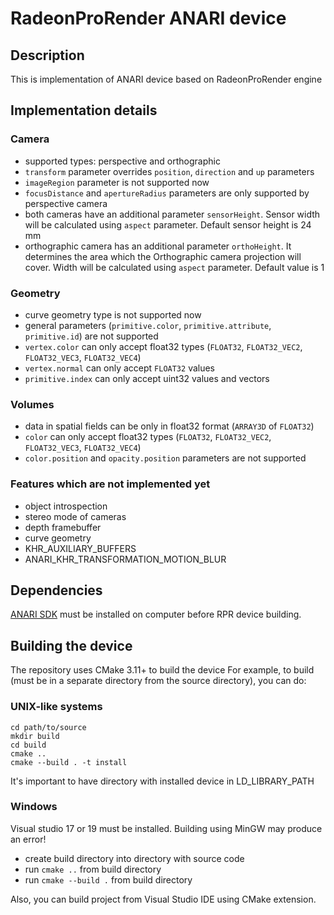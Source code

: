 # RadeonProRender ANARI device
## Description
This is implementation of ANARI device based on RadeonProRender engine
## Implementation details
### Camera
* supported types: perspective and orthographic
* `transform` parameter overrides `position`, `direction` and `up` parameters
* `imageRegion` parameter is not supported now
* `focusDistance` and `apertureRadius` parameters are only supported by perspective camera
* both cameras have an additional parameter `sensorHeight`. Sensor width will be calculated using `aspect` parameter. Default sensor height is 24 mm
* orthographic camera has an additional parameter `orthoHeight`. It determines the area which the Orthographic camera projection will cover. Width will be calculated using `aspect` parameter. Default value is 1
### Geometry
* curve geometry type is not supported now
* general parameters (`primitive.color`, `primitive.attribute`, `primitive.id`) are not supported
* `vertex.color` can only accept float32 types (`FLOAT32`, `FLOAT32_VEC2`, `FLOAT32_VEC3`, `FLOAT32_VEC4`)
* `vertex.normal` can only accept `FLOAT32` values
* `primitive.index` can only accept uint32 values and vectors
### Volumes
* data in spatial fields can be only in float32 format (`ARRAY3D` of `FLOAT32`)
* `color` can only accept float32 types (`FLOAT32`, `FLOAT32_VEC2`, `FLOAT32_VEC3`, `FLOAT32_VEC4`)
* `color.position` and `opacity.position` parameters are not supported
### Features which are not implemented yet
* object introspection
* stereo mode of cameras
* depth framebuffer
* curve geometry
* KHR_AUXILIARY_BUFFERS
* ANARI_KHR_TRANSFORMATION_MOTION_BLUR
## Dependencies
[ANARI SDK](https://github.com/KhronosGroup/ANARI-SDK) must be installed on computer before RPR device building.
## Building the device
The repository uses CMake 3.11+ to build the device
For example, to build (must be in a separate directory from the source directory), you can do:
### UNIX-like systems
```shell
cd path/to/source
mkdir build
cd build
cmake ..
cmake --build . -t install
```
It's important to have directory with installed device in LD_LIBRARY_PATH
### Windows
Visual studio 17 or 19 must be installed. Building using MinGW may produce an error!
* create build directory into directory with source code
* run `cmake ..` from build directory
* run `cmake --build .` from build directory

Also, you can build project from Visual Studio IDE using CMake extension.
